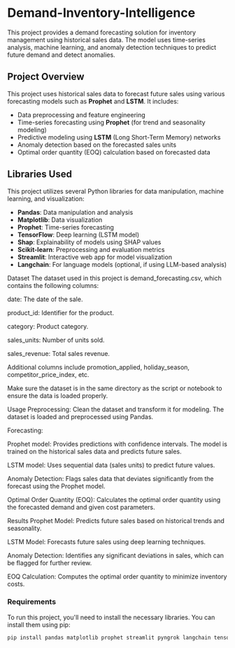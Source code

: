 # Demand-Inventory-Intelligence


This project provides a demand forecasting solution for inventory management using historical sales data. The model uses time-series analysis, machine learning, and anomaly detection techniques to predict future demand and detect anomalies.

## Project Overview

This project uses historical sales data to forecast future sales using various forecasting models such as **Prophet** and **LSTM**. It includes:
- Data preprocessing and feature engineering
- Time-series forecasting using **Prophet** (for trend and seasonality modeling)
- Predictive modeling using **LSTM** (Long Short-Term Memory) networks
- Anomaly detection based on the forecasted sales units
- Optimal order quantity (EOQ) calculation based on forecasted data

## Libraries Used

This project utilizes several Python libraries for data manipulation, machine learning, and visualization:
- **Pandas**: Data manipulation and analysis
- **Matplotlib**: Data visualization
- **Prophet**: Time-series forecasting
- **TensorFlow**: Deep learning (LSTM model)
- **Shap**: Explainability of models using SHAP values
- **Scikit-learn**: Preprocessing and evaluation metrics
- **Streamlit**: Interactive web app for model visualization
- **Langchain**: For language models (optional, if using LLM-based analysis)

Dataset
The dataset used in this project is demand_forecasting.csv, which contains the following columns:

date: The date of the sale.

product_id: Identifier for the product.

category: Product category.

sales_units: Number of units sold.

sales_revenue: Total sales revenue.

Additional columns include promotion_applied, holiday_season, competitor_price_index, etc.

Make sure the dataset is in the same directory as the script or notebook to ensure the data is loaded properly.

Usage
Preprocessing: Clean the dataset and transform it for modeling. The dataset is loaded and preprocessed using Pandas.

Forecasting:

Prophet model: Provides predictions with confidence intervals. The model is trained on the historical sales data and predicts future sales.

LSTM model: Uses sequential data (sales units) to predict future values.

Anomaly Detection: Flags sales data that deviates significantly from the forecast using the Prophet model.

Optimal Order Quantity (EOQ): Calculates the optimal order quantity using the forecasted demand and given cost parameters.

Results
Prophet Model: Predicts future sales based on historical trends and seasonality.

LSTM Model: Forecasts future sales using deep learning techniques.

Anomaly Detection: Identifies any significant deviations in sales, which can be flagged for further review.

EOQ Calculation: Computes the optimal order quantity to minimize inventory costs.


### Requirements

To run this project, you'll need to install the necessary libraries. You can install them using pip:

```bash
pip install pandas matplotlib prophet streamlit pyngrok langchain tensorflow shap scikit-learn bayesian-optimization transformers





